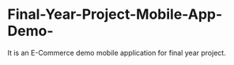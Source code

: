 # Final-Year-Project-Mobile-App-Demo-
It is an E-Commerce demo mobile application for final year project.
